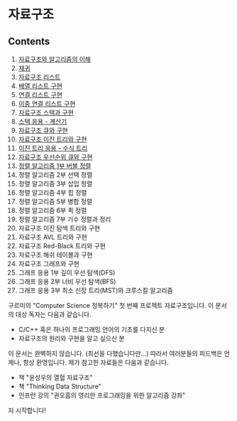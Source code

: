 자료구조
=============

Contents
-----------

01. [자료구조와 알고리즘의 이해](./docs/ch01.md)
02. [재귀](./docs/ch02.md)
03. [자료구조 리스트](./docs/ch03.md)
04. [배열 리스트 구현](./docs/ch04.md)
05. [연결 리스트 구현](./docs/ch05.md)
06. [이중 연결 리스트 구현](./docs/ch06.md)
07. [자료구조 스택과 구현](./docs/ch07.md)
08. [스택 응용 - 계산기](./docs/ch08.md)
09. [자료구조 큐와 구현](./docs/ch09.md)
10. [자료구조 이진 트리와 구현](./docs/ch10.md)
11. [이진 트리 응용 - 수식 트리](./docs/ch11.md)
12. [자료구조 우선순위 큐와 구현](./docs/ch12.md)
13. [정렬 알고리즘 1부 버블 정렬](./docs/ch13.md)
14. 정렬 알고리즘 2부 선택 정렬
15. 정렬 알고리즘 3부 삽입 정렬
16. 정렬 알고리즘 4부 힙 정렬
17. 정렬 알고리즘 5부 병합 정렬
18. 정렬 알고리즘 6부 퀵 정렬
19. 정렬 알고리즘 7부 기수 정렬과 정리
20. 자료구조 이진 탐색 트리와 구현
21. 자료구조 AVL 트리와 구현
22. 자료구조 Red-Black 트리와 구현
23. 자료구조 해쉬 테이블과 구현
24. 자료구조 그래프와 구현
25. 그래프 응용 1부 깊이 우선 탐색(DFS)
26. 그래프 응용 2부 너비 우선 탐색(BFS)
27. 그래프 응용 3부 최소 신장 트리(MST)와 크루스칼 알고리즘


구르미의 "Computer Science 정복하기" 첫 번째 프로젝트 자료구조입니다. 이 문서의 대상 독자는 다음과 같습니다.

* C/C++ 혹은 하나의 프로그래밍 언어의 기초를 다지신 분
* 자료구조의 원리와 구현을 알고 싶으신 분

이 문서는 완벽하지 않습니다. (최선을 다했습니다만...) 따라서 여러분들의 피드백은 언제나, 항상 환영입니다. 제가 참고한 자료들은 다음과 같습니다.

* 책 "윤성우의 열혈 자료구조"
* 책 "Thinking Data Structure"
* 인프런 강의 "권오흠의 영리한 프로그래밍을 위한 알고리즘 강좌"

자 시작합니다!